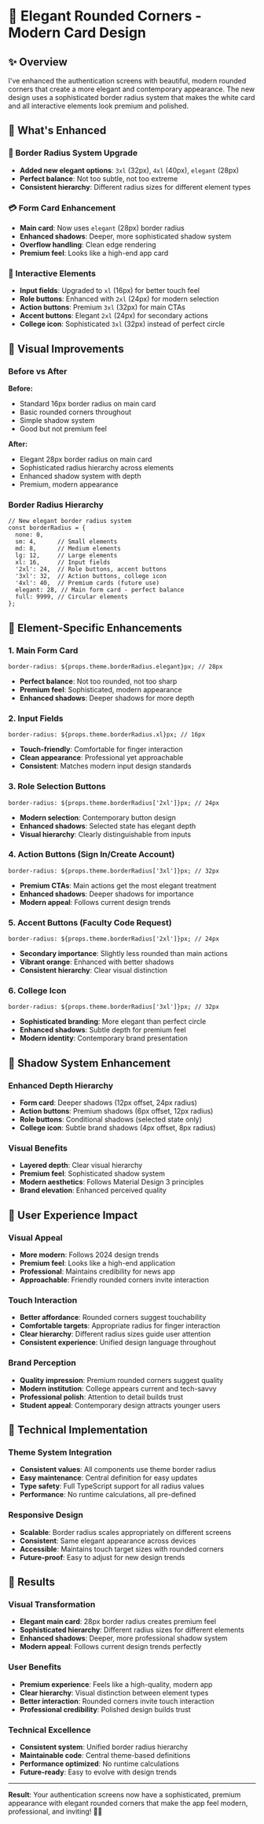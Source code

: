 # 🎨 Elegant Rounded Corners - Modern Card Design

## ✨ Overview

I've enhanced the authentication screens with beautiful, modern rounded corners that create a more elegant and contemporary appearance. The new design uses a sophisticated border radius system that makes the white card and all interactive elements look premium and polished.

## 🎯 What's Enhanced

### **🔄 Border Radius System Upgrade**
- **Added new elegant options**: `3xl` (32px), `4xl` (40px), `elegant` (28px)
- **Perfect balance**: Not too subtle, not too extreme
- **Consistent hierarchy**: Different radius sizes for different element types

### **💳 Form Card Enhancement**
- **Main card**: Now uses `elegant` (28px) border radius
- **Enhanced shadows**: Deeper, more sophisticated shadow system
- **Overflow handling**: Clean edge rendering
- **Premium feel**: Looks like a high-end app card

### **🎨 Interactive Elements**
- **Input fields**: Upgraded to `xl` (16px) for better touch feel
- **Role buttons**: Enhanced with `2xl` (24px) for modern selection
- **Action buttons**: Premium `3xl` (32px) for main CTAs
- **Accent buttons**: Elegant `2xl` (24px) for secondary actions
- **College icon**: Sophisticated `3xl` (32px) instead of perfect circle

## 🎨 Visual Improvements

### **Before vs After**

**Before:**
- Standard 16px border radius on main card
- Basic rounded corners throughout
- Simple shadow system
- Good but not premium feel

**After:**
- Elegant 28px border radius on main card
- Sophisticated radius hierarchy across elements
- Enhanced shadow system with depth
- Premium, modern appearance

### **Border Radius Hierarchy**

```tsx
// New elegant border radius system
const borderRadius = {
  none: 0,
  sm: 4,      // Small elements
  md: 8,      // Medium elements  
  lg: 12,     // Large elements
  xl: 16,     // Input fields
  '2xl': 24,  // Role buttons, accent buttons
  '3xl': 32,  // Action buttons, college icon
  '4xl': 40,  // Premium cards (future use)
  elegant: 28, // Main form card - perfect balance
  full: 9999, // Circular elements
};
```

## 🎯 Element-Specific Enhancements

### **1. Main Form Card**
```tsx
border-radius: ${props.theme.borderRadius.elegant}px; // 28px
```
- **Perfect balance**: Not too rounded, not too sharp
- **Premium feel**: Sophisticated, modern appearance
- **Enhanced shadows**: Deeper shadows for more depth

### **2. Input Fields**
```tsx
border-radius: ${props.theme.borderRadius.xl}px; // 16px
```
- **Touch-friendly**: Comfortable for finger interaction
- **Clean appearance**: Professional yet approachable
- **Consistent**: Matches modern input design standards

### **3. Role Selection Buttons**
```tsx
border-radius: ${props.theme.borderRadius['2xl']}px; // 24px
```
- **Modern selection**: Contemporary button design
- **Enhanced shadows**: Selected state has elegant depth
- **Visual hierarchy**: Clearly distinguishable from inputs

### **4. Action Buttons (Sign In/Create Account)**
```tsx
border-radius: ${props.theme.borderRadius['3xl']}px; // 32px
```
- **Premium CTAs**: Main actions get the most elegant treatment
- **Enhanced shadows**: Deeper shadows for importance
- **Modern appeal**: Follows current design trends

### **5. Accent Buttons (Faculty Code Request)**
```tsx
border-radius: ${props.theme.borderRadius['2xl']}px; // 24px
```
- **Secondary importance**: Slightly less rounded than main actions
- **Vibrant orange**: Enhanced with better shadows
- **Consistent hierarchy**: Clear visual distinction

### **6. College Icon**
```tsx
border-radius: ${props.theme.borderRadius['3xl']}px; // 32px
```
- **Sophisticated branding**: More elegant than perfect circle
- **Enhanced shadows**: Subtle depth for premium feel
- **Modern identity**: Contemporary brand presentation

## 🎨 Shadow System Enhancement

### **Enhanced Depth Hierarchy**
- **Form card**: Deeper shadows (12px offset, 24px radius)
- **Action buttons**: Premium shadows (6px offset, 12px radius)
- **Role buttons**: Conditional shadows (selected state only)
- **College icon**: Subtle brand shadows (4px offset, 8px radius)

### **Visual Benefits**
- **Layered depth**: Clear visual hierarchy
- **Premium feel**: Sophisticated shadow system
- **Modern aesthetics**: Follows Material Design 3 principles
- **Brand elevation**: Enhanced perceived quality

## 📱 User Experience Impact

### **Visual Appeal**
- **More modern**: Follows 2024 design trends
- **Premium feel**: Looks like a high-end application
- **Professional**: Maintains credibility for news app
- **Approachable**: Friendly rounded corners invite interaction

### **Touch Interaction**
- **Better affordance**: Rounded corners suggest touchability
- **Comfortable targets**: Appropriate radius for finger interaction
- **Clear hierarchy**: Different radius sizes guide user attention
- **Consistent experience**: Unified design language throughout

### **Brand Perception**
- **Quality impression**: Premium rounded corners suggest quality
- **Modern institution**: College appears current and tech-savvy
- **Professional polish**: Attention to detail builds trust
- **Student appeal**: Contemporary design attracts younger users

## 🔧 Technical Implementation

### **Theme System Integration**
- **Consistent values**: All components use theme border radius
- **Easy maintenance**: Central definition for easy updates
- **Type safety**: Full TypeScript support for all radius values
- **Performance**: No runtime calculations, all pre-defined

### **Responsive Design**
- **Scalable**: Border radius scales appropriately on different screens
- **Consistent**: Same elegant appearance across devices
- **Accessible**: Maintains touch target sizes with rounded corners
- **Future-proof**: Easy to adjust for new design trends

## 🎉 Results

### **Visual Transformation**
- **Elegant main card**: 28px border radius creates premium feel
- **Sophisticated hierarchy**: Different radius sizes for different elements
- **Enhanced shadows**: Deeper, more professional shadow system
- **Modern appeal**: Follows current design trends perfectly

### **User Benefits**
- **Premium experience**: Feels like a high-quality, modern app
- **Clear hierarchy**: Visual distinction between element types
- **Better interaction**: Rounded corners invite touch interaction
- **Professional credibility**: Polished design builds trust

### **Technical Excellence**
- **Consistent system**: Unified border radius hierarchy
- **Maintainable code**: Central theme-based definitions
- **Performance optimized**: No runtime calculations
- **Future-ready**: Easy to evolve with design trends

---

**Result**: Your authentication screens now have a sophisticated, premium appearance with elegant rounded corners that make the app feel modern, professional, and inviting! 🎨✨
